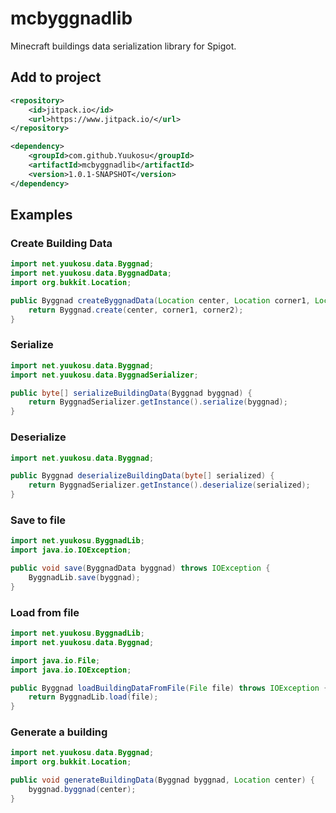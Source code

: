 # mcbyggnadlib
Minecraft buildings data serialization library for Spigot.

## Add to project
```xml
<repository>
    <id>jitpack.io</id>
    <url>https://www.jitpack.io/</url>
</repository>
```
```xml
<dependency>
    <groupId>com.github.Yuukosu</groupId>
    <artifactId>mcbyggnadlib</artifactId>
    <version>1.0.1-SNAPSHOT</version>
</dependency>
```

## Examples

### Create Building Data

```java
import net.yuukosu.data.Byggnad;
import net.yuukosu.data.ByggnadData;
import org.bukkit.Location;

public Byggnad createByggnadData(Location center, Location corner1, Location corner2) {
    return Byggnad.create(center, corner1, corner2);
}
```

### Serialize

```java
import net.yuukosu.data.Byggnad;
import net.yuukosu.data.ByggnadSerializer;

public byte[] serializeBuildingData(Byggnad byggnad) {
    return ByggnadSerializer.getInstance().serialize(byggnad);
}
```

### Deserialize

```java
import net.yuukosu.data.Byggnad;

public Byggnad deserializeBuildingData(byte[] serialized) {
    return ByggnadSerializer.getInstance().deserialize(serialized);
}
```

### Save to file

```java
import net.yuukosu.ByggnadLib;
import java.io.IOException;

public void save(ByggnadData byggnad) throws IOException {
    ByggnadLib.save(byggnad);
}
```

### Load from file

```java
import net.yuukosu.ByggnadLib;
import net.yuukosu.data.Byggnad;

import java.io.File;
import java.io.IOException;

public Byggnad loadBuildingDataFromFile(File file) throws IOException {
    return ByggnadLib.load(file);
}
```

### Generate a building

```java
import net.yuukosu.data.Byggnad;
import org.bukkit.Location;

public void generateBuildingData(Byggnad byggnad, Location center) {
    byggnad.byggnad(center);
}
```
